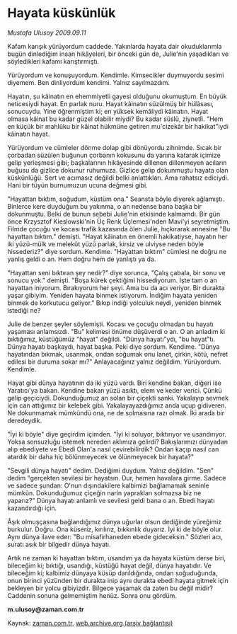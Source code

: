 # Hayata küskünlük

*Mustafa Ulusoy 2009.09.11*

<tr><td class="metin" colspan="2" style="padding-top: 20px; padding-left: 5px; ">Kafam karışık yürüyordum caddede. Yakınlarda hayata dair okuduklarımla bugün dinlediğim insan hikâyeleri, bir önceki gün de, Julie'nin yaşadıkları ve söyledikleri kafamı karıştırmıştı.</td></tr><tr><td class="metin" colspan="2" style="padding-top: 20px; padding-left: 5px; "><p>Yürüyordum ve konuşuyordum. Kendimle. Kimsecikler duymuyordu sesimi diyemem. Ben dinliyordum kendimi. Yalnız sayılmazdım.
<p>Hayatın, şu kâinatın en ehemmiyetli gayesi olduğunu okumuştum. En büyük neticesiydi hayat. En parlak nuru. Hayat kâinatın süzülmüş bir hülâsası, sonucuydu. Yine öğrenmiştim ki; en yüksek kemâliydi kâinatın. Hayat olmasa kâinat bu kadar güzel olabilir miydi? Bu kadar süslü, ziynetli. "Hem en küçük bir mahlûku bir kâinat hükmüne getiren mu'cizekâr bir hakikat"iydi kâinatın hayat.
<p>Yürüyordum ve cümleler dönme dolap gibi dönüyordu zihnimde. Sıcak bir çorbadan süzülen buğunun çorbanın kokusunu da yanına katarak içimize gelip yerleşmesi gibi; başkalarının hikâyesinde dillenen dillenmeyen acıların buğusu da gizlice dokunur ruhumuza. Gizlice gelip dokunmuştu hayata olan küskünlüğü. Sert ve acımasız değildi belki anlattıkları. Ama rahatsız ediciydi. Hani bir tüyün burnumuzun ucuna değmesi gibi.
<p>"Hayattan bıktım, soğudum, küstüm ona." Seansta böyle diyerek ağlamıştı. Binlerce kere duyduğum bu yakınma, o an nedense bana başka bir dokunmuştu. Belki de bunun sebebi Julie'nin etkisinde kalmamdı. Bir gün önce Krzysztof Kieslowski'nin Üç Renk Üçlemesi'nden Mavi'yi seyretmiştim. Filmde çocuğu ve kocası trafik kazasında ölen Julie, hıçkırarak annesine "Bu hayattan bıktım." demişti. "Hayat kâinatın en önemli hakikatiyse, hayatın her iki yüzü-mülk ve melekût yüzü parlak, kirsiz ve ulviyse neden böyle hissederiz?" diye sordum. Kendime. "Hayattan bıktım" cümlesi ne doğru ne yanlış geldi o an. Hem doğru hem de yanlıştı ya da.
<p>"Hayattan seni bıktıran şey nedir?" diye sorunca, "Çalış çabala, bir sonu ve sonucu yok." demişti. "Boşa kürek çektiğimi hissediyorum. İşte tam o an hayattan iniyorum. Bırakıyorum her şeyi. Ama bu da acı veriyor. Bir durakta yaşar gibiyim. Yeniden hayata binmek istiyorum. İndiğim hayata yeniden binmek de korkutucu geliyor." Bıkıp indiği yolculuk neydi, yeniden binmek istediği ne?
<p>Julie de benzer şeyler söylemişti. Kocası ve çocuğu olmadan bu hayatı yaşaması anlamsızdı. "Bu" kelimesi önüme düşüverdi o an. O an anladım ki bıktığımız, küstüğümüz "hayat" değildi. "Dünya hayatı"ydı, "bu hayat"tı. Dünya hayatı başkaydı, hayat başka. Peki diye sordum. Kendime. "Dünya hayatından bıkmak, usanmak, ondan soğumak onu lanet, çirkin, kötü, nefret edilesi bir duruma sokar mı?" Anlayacağınız yalnız değildim. Yürüyordum. Kendimle.
<p>Hayat gibi dünya hayatının da iki yüzü vardı. Biri kendine bakan, diğeri ise Yaratıcı'ya bakan. Kendine bakan yüzü asıktı, elem ve keder verici. Çünkü gelip geçiciydi. Dokunduğumuz an solan bir çiçekti sanki. Yakalayıp sevmek için can attığımız bir kelebek gibi. Yakalayayazdığımız anda uçup gidiveren. Ne dokunmamak mümkündü ona, ne de solmasına razı olmak. İki arada bir deredeydik. 
<p>"İyi ki böyle" diye geçirdim içimden. "İyi ki soluyor, bıktırıyor ve usandırıyor. Yoksa sonsuzluğu istemek nereden aklımıza gelirdi? Bakışlarımızı dünyadan alıp ebediyete ve Ebedi Olan'a nasıl çevirebilirdik? Ondan kaçıp nasıl can atardık bir daha hiç bölünmeyecek ve ölünmeyecek bir hayata?"
<p>"Sevgili dünya hayatı" dedim. Dediğimi duydum. Yalnız değildim. "Sen" dedim "gerçekten sevilesi bir hayatsın. Dur, hemen havalara girme. Sadece ve sadece şundan: O'nun dışındakilere kalbimizi bağlamamak seninle mümkün. Dokunduğumuz çiçeğin narin yaprakları solmazsa biz ne yaparız?" Dünya hayatı anlamlı ve sevilesi geldi bana o an. Ebedi hayatı kazandırdığı için.
<p>Âşık olmuşçasına bağlandığımız dünya uğurlar olsun dediğinde yüreğimiz burkulur. Doğru. Ona küseriz, kırılırız, bıkkınlık duyarız. İyi ki de böyle olur. Aynı dünya ilave eder: "Bu misafirhaneden ebede gideceksin." Sözleri acı, suratı asık bir bilgedir dünya hayatı.
<p>Artık ne zaman ki hayattan bıktım, usandım ya da hayata küstüm derse biri, bileceğim ki; bıktığı, usandığı, küstüğü hayat değil, dünya hayatıdır. Ve bileceğim ki; kalbimiz dünyaya küsüp darıldığında, ondan soğuduğunda, onun birinci yüzünden bir durakta inip aynı durakta ebedi hayata gitmek için bekleyen bir yolcu gibiyizdir. Bilgece yaşamak da zaten bu değil midir? Caddenin sonuna gelmemiştim henüz. Sonra onu gördüm. 
<p><b>m.ulusoy@zaman.com.tr</b><br/></p></p></p></p></p></p></p></p></p></p></p></p></td></tr>

Kaynak: [zaman.com.tr](http://zaman.com.tr/yazar.do?yazino=890614), [web.archive.org (arşiv bağlantısı)](http://web.archive.org/web/20091214160444/http://www.zaman.com.tr:80/yazar.do?yazino=890614)
